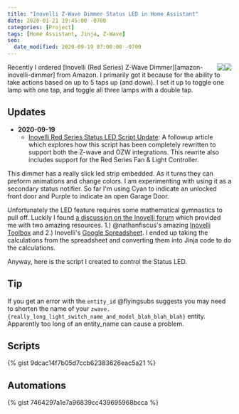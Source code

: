```yaml
---
title: "Inovelli Z-Wave Dimmer Status LED in Home Assistant"
date: 2020-01-21 19:45:00 -0700
categories: [Project]
tags: [Home Assistant, Jinja, Z-Wave]
seo:
  date_modified: 2020-09-19 07:00:00 -0700
---
```


<div style="float: right"><img src="//ir-na.amazon-adsystem.com/e/ir?t=brianhanifi0d-20&l=am2&o=1&a=B07S1BMMGH"><img src="//ws-na.amazon-adsystem.com/widgets/q?_encoding=UTF8&MarketPlace=US&ASIN=B07S1BMMGH&ServiceVersion=20070822&ID=AsinImage&WS=1&Format=_SL160_&tag=brianhanifi0d-20"></div>Recently I ordered [Inovelli (Red Series) Z-Wave Dimmer][amazon-inovelli-dimmer] from Amazon. I primarily got it because for the ability to take actions based on up to 5 taps up (and down). I set it up to toggle one lamp with one tap, and toggle all three lamps with a double tap.

## Updates

* **2020-09-19**
  * [Inovelli Red Series Status LED Script Update][part2]: A followup article which explores how this script has been completely
  rewritten to support both the Z-wave and OZW integrations. This rewrite also includes support for the Red Series Fan &
  Light Controller.

This dimmer has a really slick led strip embedded. As it turns they can preform animations and change colors. I am experimenting with using it as a secondary status notifier. So far I'm using Cyan to indicate an unlocked front door and Purple to indicate an open Garage Door.

Unfortunately the LED feature requires some mathematical gymnastics to pull off. Luckily I found [a discussion on the Inovelli forum][discuss] which provided me with two amazing resources. 1.) @nathanfiscus's amazing [Inovelli Toolbox][calc] and 2.) Inovelli's [Google Spreadsheet][spreadsheet]. I ended up taking the calculations from the spreadsheet and converting them into Jinja code to do the calculations.

Anyway, here is the script I created to control the Status LED.

## Tip

If you get an error with the `entity_id` @flyingsubs suggests you may need to shorten the name of your `zwave.{really_long_light_switch_name_and_model_blah_blah_blah}` entity. Apparently too long of an entity_name can cause a problem.

## Scripts

{% gist 9dcac14f7b05d7ccb62383626eac5a21 %}

## Automations

{% gist 7464297a1e7a96839cc439695968bcca %}

[amazon-inovelli-dimmer]: https://www.amazon.com/gp/product/B07S1BMMGH/ref=as_li_tl?ie=UTF8&camp=1789&creative=9325&creativeASIN=B07S1BMMGH&linkCode=as2&tag=brianhanifi0d-20&linkId=e9eab63e3bd22d91d96bc880228508a1

[part2]: /posts/inovelli-red-series-status-led-update/
[calc]: https://nathanfiscus.github.io/inovelli-notification-calc/
[discuss]: https://community.inovelli.com/t/home-assistant-2nd-gen-switch-rgb-working/168/62
[spreadsheet]: https://docs.google.com/spreadsheets/u/1/d/1SGJrJHCUtz8AzznWL_mLCTJjjr2U0IpltcUkRr7N_6M/edit?usp=sharing
